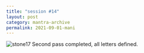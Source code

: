 ```yaml
---
title: "session #14"
layout: post
category: mantra-archive
permalink: 2021-09-01-mani
---
```


![stone17](/assets/images/mani/mani10/stone17.jpg)
Second pass completed, all letters defined.

